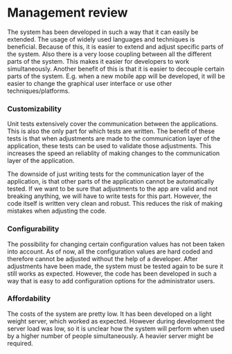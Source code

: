 # Management review

The system has been developed in such a way that it can easily be extended. The usage of widely used languages and techniques is beneficial. Because of this, it is easier to extend and adjust specific parts of the system. Also there is a very loose coupling between all the different parts of the system. This makes it easier for developers to work simultaneously. Another benefit of this is that it is easier to decouple certain parts of the system. E.g. when a new mobile app will be developed, it will be easier to change the graphical user interface or use other techniques/platforms.

### Customizability
Unit tests extensively cover the communication between the applications. This is also the only part for which tests are written. The benefit of these tests is that when adjustments are made to the communication layer of the application, these tests can be used to validate those adjustments. This increases the speed an reliablity of making changes to the communication layer of the application.

The downside of just writing tests for the communication layer of the application, is that other parts of the application cannot be automatically tested. If we want to be sure that adjustments to the app are valid and not breaking anything, we will have to write tests for this part. However, the code itself is written very clean and robust. This reduces the risk of making mistakes when adjusting the code.

### Configurability
The possibility for changing certain configuration values has not been taken into account. As of now, all the configuration values are hard coded and therefore cannot be adjusted without the help of a developer. After adjustments have been made, the system must be tested again to be sure it still works as expected. However, the code has been developed in such a way that is easy to add configuration options for the administrator users.

### Affordability
The costs of the system are pretty low. It has been developed on a light weight server, which worked as expected. However during development the server load was low, so it is unclear how the system will perform when used by a higher number of people simultaneously. A heavier server might be required.
